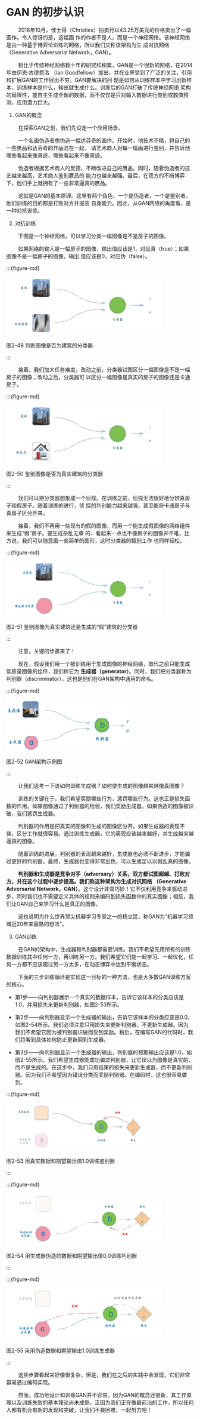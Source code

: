 # GAN 的初步认识

&ensp;&ensp;&ensp;&ensp;
2018年10月，佳士得（Christies）拍卖行以43.25万美元的价格卖出了一幅画作。令人惊讶的是，这幅画
作的作者不是人，而是一个神经网络。该神经网络是由一种基于博弈论训练的网络，所以我们又称该架构为生
成对抗网络（Generative Adversarial Network，GAN）。

&ensp;&ensp;&ensp;&ensp;
相比于传统神经网络数十年的研究和积累，GAN是一个很新的网络，在2014年由伊恩·古德费洛
（Ian Goodfellow）提出，并在业界受到了广泛的关注，引用和扩展GAN的工作层出不穷。GAN要解决的问
题是如何从训练样本中学习出新样本，训练样本是什么，输出就生成什么。训练后的GAN打破了传统神经网络
架构的局限性，能自主生成全新的数据，而不仅仅是只对输入数据进行类别或数值预测，应用潜力巨大。

1. GAN的概念

&ensp;&ensp;&ensp;&ensp;
在探索GAN之前，我们先设定一个应用场景。

&ensp;&ensp;&ensp;&ensp;
一个名画伪造者想伪造一幅达芬奇的画作。开始时，他技术不精，将自己的一些赝品和达芬奇的作品混在一起，
请艺术商人对每一幅画进行鉴别，并告诉他哪些看起来像真迹、哪些看起来不像真迹。

&ensp;&ensp;&ensp;&ensp;
伪造者根据艺术商人的反馈，不断改进自己的赝品。同时，随着伪造者的技艺越来越高，艺术商人鉴别赝品的
能力也越来越强。最后，在双方的不断博弈下，他们手上就拥有了一些非常逼真的赝品。

&ensp;&ensp;&ensp;&ensp;
这就是GAN的基本原理。这里有两个角色，一个是伪造者，一个是鉴别者。他们训练的目的都是打败对方并提高
自身能力。因此，从GAN网络的角度看，是一种对抗训练。

2. 对抗训练

&ensp;&ensp;&ensp;&ensp;
下图是一个神经网络，可以学习分类一幅图像是不是房子的图像。

&ensp;&ensp;&ensp;&ensp;
如果网络的输入是一幅房子的图像，输出值应该是1，对应真（true）；如果图像不是一幅房子的图像，输出
值应该是0，对应伪（false）。

:::{figure-md}

<img src="../../_static/2/2.3/2-49.png" alt="图2-49 判断图像是否为建筑的分类器">

图2-49 判断图像是否为建筑的分类器

:::

&ensp;&ensp;&ensp;&ensp;
接着，我们加大任务难度。改动之前，分类器试图区分一幅图像是不是一幅房子的图像；改动之后，分类器可
以区分一幅图像是真实的房子的图像还是卡通房子。

:::{figure-md}

<img src="../../_static/2/2.3/2-50.png" alt="图2-50 鉴别图像是否为真实建筑的分类器">

图2-50 鉴别图像是否为真实建筑的分类器

:::

&ensp;&ensp;&ensp;&ensp;
我们可以把分类器想象成一个侦探。在训练之前，侦探无法很好地分辨真房子和假房子。随着训练的进行，侦
探的判别能力越来越强，甚至能将卡通房子与真房子区分开来。

&ensp;&ensp;&ensp;&ensp;
接着，我们不再用一些现有的假的图像，而用一个能生成假图像的网络组件来生成“假”房子。要生成杂乱无章
的、看起来一点也不像房子的图像并不难，比方说，我们可以随意画一些简单的图形，这时分类器的甄别工作
也同样轻松。

:::{figure-md}

<img src="../../_static/2/2.3/2-51.png" alt="图2-51 鉴别图像为真实建筑还是生成的“假”建筑的分类器">

图2-51 鉴别图像为真实建筑还是生成的“假”建筑的分类器

:::

&ensp;&ensp;&ensp;&ensp;
注意，关键的步骤来了！

&ensp;&ensp;&ensp;&ensp;
现在，假设我们用一个被训练用于生成图像的神经网络，取代之前只能生成低质量图像的组件，我们称它为
**生成器（generator）**。同时，我们把分类器称为判别器（discriminator），这也是他们在GAN架构中通用的命名。

:::{figure-md}

<img src="../../_static/2/2.3/2-52.png" alt="图2-52 GAN架构示例图">

图2-52 GAN架构示例图

:::

&ensp;&ensp;&ensp;&ensp;
让我们思考一下该如何训练生成器？如何使生成的图像越来越像真图像？

&ensp;&ensp;&ensp;&ensp;
训练的关键在于，我们希望奖励哪些行为，惩罚哪些行为。这也正是损失函数的作用。如果图像通过了判别器的检验，我们奖励生成器。如果伪造的图像被识破，我们惩罚生成器。

&ensp;&ensp;&ensp;&ensp;
判别器的作用是把真实的图像和生成的图像区分开。如果生成器的表现不佳，区分工作就很容易。通过训练生成器，它的表现应该越来越好，并生成越来越逼真的图像。

&ensp;&ensp;&ensp;&ensp;
随着训练的进展，判别器的表现越来越好，生成器也必须不断进步，才能骗过更好的判别器。最终，生成器也变得非常出色，可以生成足以以假乱真的图像。

&ensp;&ensp;&ensp;&ensp;
**判别器和生成器是竞争对手（adversary）关系，双方都试图超越、打败对方，并在这个过程中逐步提高。我们称这种架构为生成对抗网络 （Generative Adversarial Network，GAN）**。这个设计非常巧妙！它不仅利用竞争来驱动进步，同时我们也不需要定义具体的规则来编码到损失函数中的真实图像；相反，我们让GAN自己来学习什么是真正的图像。

&ensp;&ensp;&ensp;&ensp;
这也说明为什么世界顶尖机器学习专家之一的杨立昆，称GAN为“机器学习领域近20年来最酷的想法”。

3. GAN训练

&ensp;&ensp;&ensp;&ensp;
在GAN的架构中，生成器和判别器都需要训练。我们不希望先用所有的训练数据训练其中任何一方，再训练另一方。我们希望它们能一起学习、一起优化，任何一方都不应该超过另一方太多，在动态博弈中达到平衡状态。

&ensp;&ensp;&ensp;&ensp;
下面的三步训练循环是实现这一目标的一种方法，也是大多数GAN训练方案的核心。

- 第1步——向判别器展示一个真实的数据样本，告诉它该样本的分类应该是1.0，并用损失来更新判别器，如图2-53所示。

- 第2步——向判别器显示一个生成器的输出，告诉它该样本的分类应该是0.0，如图2-54所示。我们必须注意只用损失来更新判别器，不更新生成器。因为我们不希望它因为被判别器识破而受到奖励。稍后，在编写GAN的代码时，我们将看到具体如何防止更新回到生成器。

- 第3步——向判别器显示一个生成器的输出，判别器的预期输出应该是1.0，如图2-55所示。我们希望生成器能成功骗过判别器，让它误以为图像是真实的，而不是生成的。在这步中，我们只用结果的损失来更新生成器，而不更新判别器。因为我们不希望因为错误分类而奖励判别器。在编码时，这也很容易做到。

:::{figure-md}

<img src="../../_static/2/2.3/2-53.png" alt="图2-53 用真实数据和期望输出值1.0训练鉴别器">

图2-53 用真实数据和期望输出值1.0训练鉴别器

:::

:::{figure-md}

<img src="../../_static/2/2.3/2-54.png" alt="图2-54 用生成器伪造的数据和期望输出值0.0训练判别器">

图2-54 用生成器伪造的数据和期望输出值0.0训练判别器

:::

:::{figure-md}

<img src="../../_static/2/2.3/2-55.png" alt="图2-55 采用伪造数据和期望输出1.0训练生成器">

图2-55 采用伪造数据和期望输出1.0训练生成器

:::

&ensp;&ensp;&ensp;&ensp;
这些步骤看起来好像很复杂，但是，我们在之后的实践中会发现，它们非常容易通过编码实现。

&ensp;&ensp;&ensp;&ensp;
然而，成功地设计和训练GAN并不容易。因为GAN的概念还很新，其工作原理以及训练失败的基本理论尚未成熟，正因为我们正在做最前沿的工作，所以任何人都有机会有新的发现和突破，让我们不畏困难、一起努力吧！
